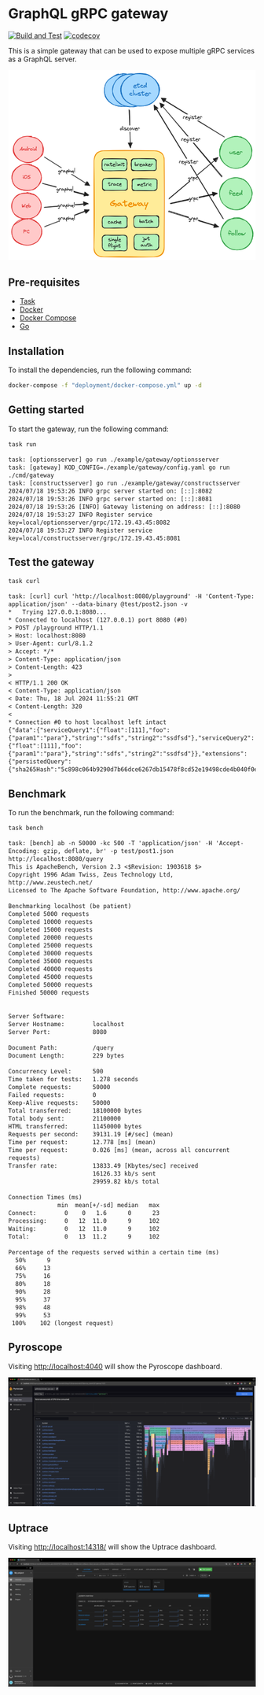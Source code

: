 # GraphQL gRPC gateway

[![Build and Test](https://github.com/sysulq/graphql-grpc-gateway/actions/workflows/go.yml/badge.svg)](https://github.com/sysulq/graphql-grpc-gateway/actions/workflows/go.yml)
[![codecov](https://codecov.io/gh/sysulq/graphql-grpc-gateway/graph/badge.svg?token=UO18DMG15Z)](https://codecov.io/gh/sysulq/graphql-grpc-gateway)

This is a simple gateway that can be used to expose multiple gRPC services as a GraphQL server.

![arch](./assets//arch.excalidraw.png)

## Pre-requisites

- [Task](https://taskfile.dev/#/installation)
- [Docker](https://docs.docker.com/get-docker/)
- [Docker Compose](https://docs.docker.com/compose/install/)
- [Go](https://golang.org/doc/install)

## Installation

To install the dependencies, run the following command:

```bash
docker-compose -f "deployment/docker-compose.yml" up -d
```

## Getting started

To start the gateway, run the following command:

```bash
task run
```

```text
task: [optionsserver] go run ./example/gateway/optionsserver
task: [gateway] KOD_CONFIG=./example/gateway/config.yaml go run ./cmd/gateway
task: [constructsserver] go run ./example/gateway/constructsserver
2024/07/18 19:53:26 INFO grpc server started on: [::]:8082
2024/07/18 19:53:26 INFO grpc server started on: [::]:8081
2024/07/18 19:53:26 [INFO] Gateway listening on address: [::]:8080
2024/07/18 19:53:27 INFO Register service key=local/optionsserver/grpc/172.19.43.45:8082
2024/07/18 19:53:27 INFO Register service key=local/constructsserver/grpc/172.19.43.45:8081
```

## Test the gateway

```bash
task curl
```

```text
task: [curl] curl 'http://localhost:8080/playground' -H 'Content-Type: application/json' --data-binary @test/post2.json -v
*   Trying 127.0.0.1:8080...
* Connected to localhost (127.0.0.1) port 8080 (#0)
> POST /playground HTTP/1.1
> Host: localhost:8080
> User-Agent: curl/8.1.2
> Accept: */*
> Content-Type: application/json
> Content-Length: 423
> 
< HTTP/1.1 200 OK
< Content-Type: application/json
< Date: Thu, 18 Jul 2024 11:55:21 GMT
< Content-Length: 320
< 
* Connection #0 to host localhost left intact
{"data":{"serviceQuery1":{"float":[111],"foo":{"param1":"para"},"string":"sdfs","string2":"ssdfsd"},"serviceQuery2":{"float":[111],"foo":{"param1":"para"},"string":"sdfs","string2":"ssdfsd"}},"extensions":{"persistedQuery":{"sha265Hash":"5c898c064b9290d7b66dce6267db15478f8cd52e19498cde4b040f0e456e371d","version":"1"}}}
```

## Benchmark

To run the benchmark, run the following command:

```bash
task bench
```

```text
task: [bench] ab -n 50000 -kc 500 -T 'application/json' -H 'Accept-Encoding: gzip, deflate, br' -p test/post1.json http://localhost:8080/query
This is ApacheBench, Version 2.3 <$Revision: 1903618 $>
Copyright 1996 Adam Twiss, Zeus Technology Ltd, http://www.zeustech.net/
Licensed to The Apache Software Foundation, http://www.apache.org/

Benchmarking localhost (be patient)
Completed 5000 requests
Completed 10000 requests
Completed 15000 requests
Completed 20000 requests
Completed 25000 requests
Completed 30000 requests
Completed 35000 requests
Completed 40000 requests
Completed 45000 requests
Completed 50000 requests
Finished 50000 requests


Server Software:        
Server Hostname:        localhost
Server Port:            8080

Document Path:          /query
Document Length:        229 bytes

Concurrency Level:      500
Time taken for tests:   1.278 seconds
Complete requests:      50000
Failed requests:        0
Keep-Alive requests:    50000
Total transferred:      18100000 bytes
Total body sent:        21100000
HTML transferred:       11450000 bytes
Requests per second:    39131.19 [#/sec] (mean)
Time per request:       12.778 [ms] (mean)
Time per request:       0.026 [ms] (mean, across all concurrent requests)
Transfer rate:          13833.49 [Kbytes/sec] received
                        16126.33 kb/s sent
                        29959.82 kb/s total

Connection Times (ms)
              min  mean[+/-sd] median   max
Connect:        0    0   1.6      0      23
Processing:     0   12  11.0      9     102
Waiting:        0   12  11.0      9     102
Total:          0   13  11.2      9     102

Percentage of the requests served within a certain time (ms)
  50%      9
  66%     13
  75%     16
  80%     18
  90%     28
  95%     37
  98%     48
  99%     53
 100%    102 (longest request)
```

## Pyroscope

Visiting [http://localhost:4040](http://localhost:4040) will show the Pyroscope dashboard.

![pyroscope](./assets/pyroscope.png)

## Uptrace

Visiting [http://localhost:14318/](http://localhost:14318/) will show the Uptrace dashboard.

![uptrace](./assets/uptrace.png)
